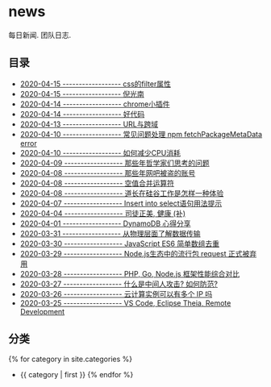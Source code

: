 # news

每日新闻. 团队日志.

## 目录

- [2020-04-15 ------------------ css的filter属性][21]
- [2020-04-15 ------------------ 倪光南][20]
- [2020-04-14 ------------------ chrome小插件][19]
- [2020-04-14 ------------------ 好代码][18]
- [2020-04-13 ------------------ URL与跨域][17]
- [2020-04-10 ------------------ 常见问题处理 npm fetchPackageMetaData error][15]
- [2020-04-10 ------------------ 如何减少CPU消耗][13]
- [2020-04-09 ------------------ 那些年哲学家们思考的问题][12]
- [2020-04-08 ------------------ 那些年网吧被盗的账号][11]
- [2020-04-08 ------------------ 空值合并运算符][14]
- [2020-04-08 ------------------ 道长在硅谷工作是怎样一种体验][16]
- [2020-04-07 ------------------ Insert into select语句用法提示][10]
- [2020-04-04 ------------------ 司徒正美, 健康 (补)][8]
- [2020-04-01 ------------------ DynamoDB 心得分享][7]
- [2020-03-31 ------------------ 从物理层面了解数据传输][9]
- [2020-03-30 ------------------ JavaScript ES6 简单数组去重][6]
- [2020-03-29 ------------------ Node.js生态中的流行包 request 正式被弃用][4]
- [2020-03-28 ------------------ PHP, Go, Node.js 框架性能综合对比][3]
- [2020-03-27 ------------------ 什么是中间人攻击? 如何防范?][2]
- [2020-03-26 ------------------ 云计算实例可以有多个 IP 吗][1]
- [2020-03-25 ------------------ VS Code, Eclipse Theia, Remote Development][5]

[1]: _posts/2020-03-26-one-instance-have-multiple-ips.md
[2]: _posts/2020-03-27-man-in-the-middle-attack.md
[3]: _posts/2020-03-28-php-go-nodejs-web-framework-benchmarks.md
[4]: _posts/2020-03-29-request-has-been-deprecated.md
[5]: _posts/2020-03-25-vs-code-eclipse-theia.md
[6]: _posts/2020-03-30-javascript-array-duplicate.md
[7]: _posts/2020-04-01-dynamodb.md
[8]: _posts/2020-04-04-rip.md
[9]: _posts/2020-03-31-use-ip-to-communicate.md
[10]: _posts/2020-04-07-insert-into-select.md
[11]: _posts/2020-04-08-internet-cafes-hack.md
[12]: _posts/2020-04-09-questions-philosophers-ponder.md
[13]: _posts/2020-04-10-how-to-reduce-cpu-consumption.md
[14]: _posts/2020-04-08-nullish-coalescing-operator.md
[15]: _posts/2020-04-10-npm-fetchpackagemetadata-error.md
[16]: _posts/2020-04-08-what-is-it-like-working-in-silicon-valley.md
[17]: _posts/2020-04-13-url-and-http203.md
[18]: _posts/2020-04-14-best-software-engineering-practices.md
[19]: _posts/2020-04-14-chrome-plug.md
[20]: _posts/2020-04-15-niguangnan.md
[21]: _posts/2020-04-15-css-filter.md

## 分类

{% for category in site.categories %}
- {{ category | first }}
{% endfor %}
